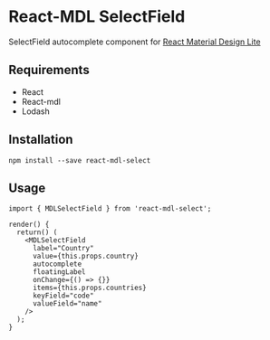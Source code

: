 # React-MDL SelectField

SelectField autocomplete component for [React Material Design Lite](https://github.com/react-mdl/react-mdl)

## Requirements
- React
- React-mdl
- Lodash

## Installation

```
npm install --save react-mdl-select
```

## Usage

```
import { MDLSelectField } from 'react-mdl-select';

render() {
  return() (
    <MDLSelectField
      label="Country"
      value={this.props.country}
      autocomplete
      floatingLabel
      onChange={() => {}}
      items={this.props.countries}
      keyField="code"
      valueField="name"
    />
  );
}
```
